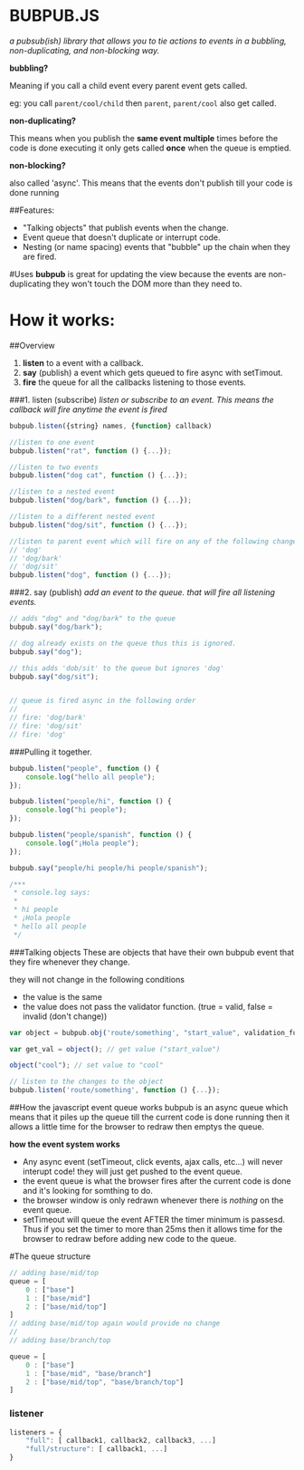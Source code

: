 BUBPUB.JS
=========
_a pubsub(ish) library that allows you to tie actions to events in a bubbling, non-duplicating, and non-blocking way._

__bubbling?__

Meaning if you call a child event every parent event gets called. 

eg: you call `parent/cool/child` then `parent`, `parent/cool` also get called.

__non-duplicating?__

This means when you publish the __same event multiple__ times before the code is done executing it only gets called __once__ when the queue is emptied.

__non-blocking?__

also called 'async'. This means that the events don't publish till your code is done running


##Features:

 - "Talking objects" that publish events when the change.
 - Event queue that doesn't duplicate or interrupt code.
 - Nesting (or name spacing) events that "bubble" up the chain when they are fired.

#Uses
__bubpub__ is great for updating the view because the events are non-duplicating they won't touch the DOM more than they need to. 

How it works:
=============
##Overview

1. __listen__ to a event with a callback.
2. __say__ (publish) a event which gets queued to fire async with setTimout.
3. __fire__ the queue for all the callbacks listening to those events. 


###1. listen (subscribe)
_listen or subscribe to an event. This means the callback will fire anytime the event is fired_

```javascript
bubpub.listen({string} names, {function} callback)
```

```javascript
//listen to one event
bubpub.listen("rat", function () {...}); 

//listen to two events
bubpub.listen("dog cat", function () {...});  

//listen to a nested event
bubpub.listen("dog/bark", function () {...}); 

//listen to a different nested event
bubpub.listen("dog/sit", function () {...}); 

//listen to parent event which will fire on any of the following changes:
// 'dog'
// 'dog/bark'
// 'dog/sit'
bubpub.listen("dog", function () {...});
```

###2. say (publish)
_add an event to the queue. that will fire all listening events._

```javascript
// adds "dog" and "dog/bark" to the queue
bubpub.say("dog/bark");

// dog already exists on the queue thus this is ignored.
bubpub.say("dog");

// this adds 'dob/sit' to the queue but ignores 'dog'
bubpub.say("dog/sit");


// queue is fired async in the following order
//
// fire: 'dog/bark'
// fire: 'dog/sit'
// fire: 'dog'
```

###Pulling it together. 

```javascript
bubpub.listen("people", function () {
    console.log("hello all people");
});

bubpub.listen("people/hi", function () {
    console.log("hi people");
});

bubpub.listen("people/spanish", function () {
    console.log("¡Hola people");
});

bubpub.say("people/hi people/hi people/spanish");

/***
 * console.log says: 
 *
 * hi people 
 * ¡Hola people 
 * hello all people
 */
```

###Talking objects
These are objects that have their own bubpub event that they fire whenever they change. 

they will not change in the following conditions

- the value is the same
- the value does not pass the validator function. (true = valid, false = invalid (don't change)) 


```javascript
var object = bubpub.obj('route/something', "start_value", validation_func);

var get_val = object(); // get value ("start_value")

object("cool"); // set value to "cool"

// listen to the changes to the object
bubpub.listen('route/something', function () {...});
```

##How the javascript event queue works
bubpub is an async queue which means that it piles up the queue till the current code is done running then it allows a little time for the browser to redraw then emptys the queue. 

__how the event system works__

- Any async event (setTimeout, click events, ajax calls, etc...) will never interupt code! they will just get pushed to the event queue.
- the event queue is what the browser fires after the current code is done and it's looking for somthing to do. 
- the browser window is only redrawn whenever there is _nothing_ on the event queue. 
- setTimeout will queue the event AFTER the timer minimum is passesd. Thus if you set the timer to more than 25ms then it allows time for the browser to redraw before adding new code to the queue. 


#The queue structure
```javascript
// adding base/mid/top
queue = [
    0 : ["base"]
    1 : ["base/mid"]
    2 : ["base/mid/top"]
]
// adding base/mid/top again would provide no change
// 
// adding base/branch/top

queue = [
    0 : ["base"]
    1 : ["base/mid", "base/branch"]
    2 : ["base/mid/top", "base/branch/top"]
]
```

### listener
````javascript
listeners = {
    "full": [ callback1, callback2, callback3, ...]
    "full/structure": [ callback1, ...]
}
````
